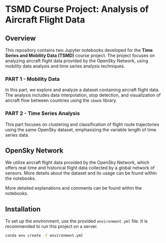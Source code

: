 # TSMD Course Project: Analysis of Aircraft Flight Data


## Overview

This repository contains two Jupyter notebooks developed for the **Time Series and Mobility Data (TSMD)** course project. The project focuses on analyzing aircraft flight data provided by the OpenSky Network, using mobility data analysis and time series analysis techniques.

### PART 1 - Mobility Data
In this part, we explore and analyze a dataset containing aircraft flight data. The analysis includes data interpolation, stop detection, and visualization of aircraft flow between countries using the `skmob` library.

### PART 2 - Time Series Analysis
This part focuses on clustering and classification of flight route trajectories using the same OpenSky dataset, emphasizing the variable length of time series data.

## OpenSky Network
We utilize aircraft flight data provided by the OpenSky Network, which offers real-time and historical flight data collected by a global network of sensors. More details about the dataset and its usage can be found within the notebooks.

More detailed explanations and comments can be found within the notebooks.



## Installation

To set up the environment, use the provided `environment.yml` file. It is recommended to run this project on a server.

```sh
conda env create -f environment.yml
